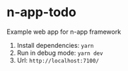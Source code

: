 # n-app-todo
Example web app for n-app framework


1. Install dependencies: `yarn`
2. Run in debug mode: `yarn dev`
3. Url: `http://localhost:7100/`